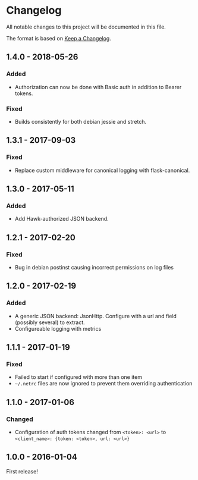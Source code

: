 # Changelog

All notable changes to this project will be documented in this file.

The format is based on [Keep a Changelog](http://keepachangelog.com/).


1.4.0 - 2018-05-26
------------------

### Added
- Authorization can now be done with Basic auth in addition to Bearer tokens.

### Fixed
- Builds consistently for both debian jessie and stretch.


1.3.1 - 2017-09-03
------------------

### Fixed
- Replace custom middleware for canonical logging with flask-canonical.


1.3.0 - 2017-05-11
------------------

### Added
- Add Hawk-authorized JSON backend.


1.2.1 - 2017-02-20
------------------

### Fixed
- Bug in debian postinst causing incorrect permissions on log files


1.2.0 - 2017-02-19
------------------

### Added
- A generic JSON backend: JsonHttp. Configure with a url and field (possibly several) to extract.
- Configureable logging with metrics


1.1.1 - 2017-01-19
------------------

### Fixed
- Failed to start if configured with more than one item
- `~/.netrc` files are now ignored to prevent them overriding authentication


1.1.0 - 2017-01-06
------------------

### Changed
- Configuration of auth tokens changed from `<token>: <url>` to `<client_name>: {token: <token>, url: <url>}`


1.0.0 - 2016-01-04
------------------

First release!
